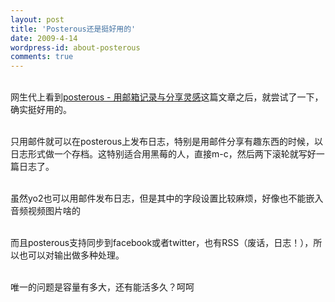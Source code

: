 ```yaml
---
layout: post
title: 'Posterous还是挺好用的'
date: 2009-4-14
wordpress-id: about-posterous
comments: true
---
```

<span style="white-space: pre;"> </span>网生代上看到<a class="entry-title-link" href="http://www.weborn.org/posterous-910/" target="_blank">posterous - 用邮箱记录与分享灵感</a>这篇文章之后，就尝试了一下，确实挺好用的。

<span style="white-space: pre;"> </span>只用邮件就可以在posterous上发布日志，特别是用邮件分享有趣东西的时候，以日志形式做一个存档。这特别适合用黑莓的人，直接m-c，然后两下滚轮就写好一篇日志了。

<span style="white-space: pre;"> </span>虽然yo2也可以用邮件发布日志，但是其中的字段设置比较麻烦，好像也不能嵌入音频视频图片啥的

<span style="white-space: pre;"> </span>而且posterous支持同步到facebook或者twitter，也有RSS（废话，日志！），所以也可以对输出做多种处理。

<span style="white-space: pre;"> </span>唯一的问题是容量有多大，还有能活多久？呵呵
